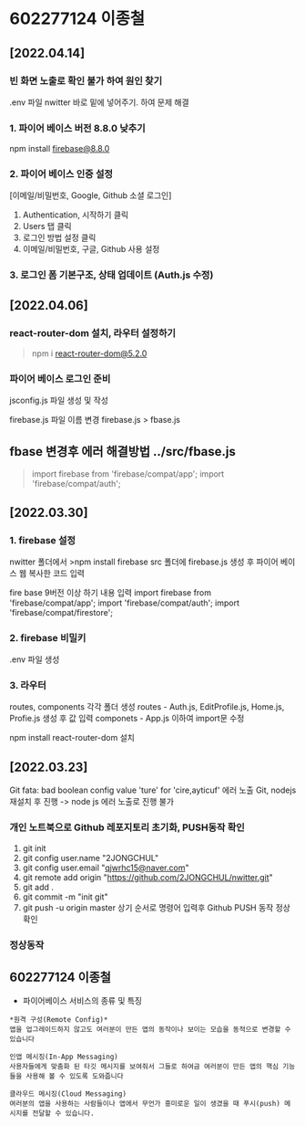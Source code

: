 # 602277124 이종철
## [2022.04.14]
### 빈 화면 노출로 확인 불가 하여 원인 찾기
.env 파일 nwitter 바로 밑에 넣어주기. 하여 문제 해결

### 1. 파이어 베이스 버전 8.8.0 낮추기
npm install firebase@8.8.0

### 2. 파이어 베이스 인증 설정
[이메일/비밀번호, Google, Github 소셜 로그인]
1. Authentication, 시작하기 클릭
2. Users 탭 클릭
3. 로그인 방법 설정  클릭
4. 이메일/비밀번호, 구글, Github 사용 설정

### 3. 로그인 폼 기본구조, 상태 업데이트 (Auth.js 수정)


## [2022.04.06]
### react-router-dom 설치, 라우터 설정하기
 >npm i react-router-dom@5.2.0
> 
### 파이어 베이스 로그인 준비
jsconfig.js 파일 생성 및 작성

firebase.js 파일 이름 변경
firebase.js > fbase.js

## fbase 변경후 에러 해결방법 ../src/fbase.js
>import firebase from 'firebase/compat/app';
>import 'firebase/compat/auth';


## [2022.03.30]

### 1. firebase 설정
nwitter 폴더에서 >npm install firebase
src 폴더에 firebase.js 생성 후 파이어 베이스 웹 복사한 코드 입력

fire base 9버전 이상 하기 내용 입력
import firebase from 'firebase/compat/app';
import 'firebase/compat/auth';
import 'firebase/compat/firestore';

### 2. firebase 비밀키 
.env 파일 생성 

### 3. 라우터
routes, components 각각 폴더 생성
routes - Auth.js, EditProfile.js, Home.js, Profie.js 생성 후 값 입력
componets - App.js 이하여 import문 수정

npm install react-router-dom 설치


## [2022.03.23]

Git fata: bad boolean config value 'ture' for 'cire,ayticuf' 에러 노출
Git, nodejs 재설치 후 진행 -> node js 에러 노출로 진행 불가

### 개인 노트북으로 Github 레포지토리 초기화, PUSH동작 확인
  1. git init
  2. git config user.name "2JONGCHUL"
  3. git config user.email "qjwrhc15@naver.com"
  4. git remote add origin "https://github.com/2JONGCHUL/nwitter.git"
  5. git add .
  6. git commit -m "init git"
  7. git push -u origin master
 상기 순서로 명령어 입력후 Github PUSH 동작 정상 확인

### 정상동작
## 602277124 이종철

+ 파이어베이스 서비스의 종류 및 특징

```
*원격 구성(Remote Config)*
앱을 업그레이드하지 않고도 여러분이 만든 앱의 동작이나 보이는 모습을 동적으로 변경할 수 있습니다

인앱 메시징(In-App Messaging)
사용자들에게 맞춤화 된 타깃 메시지를 보여줘서 그들로 하여금 여러분이 만든 앱의 핵심 기능들을 사용해 볼 수 있도록 도와줍니다

클라우드 메시징(Cloud Messaging)
여러분의 앱을 사용하는 사람들이나 앱에서 무언가 흥미로운 일이 생겼을 때 푸시(push) 메시지를 전달할 수 있습니다. 
```
